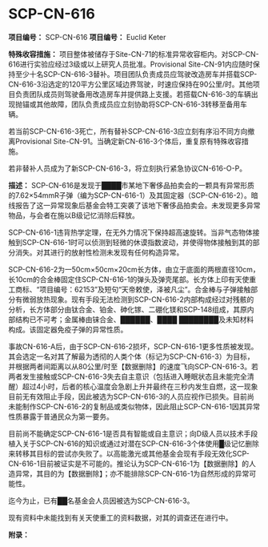 # SCP-CN-616


**项目编号：** SCP-CN-616
**项目编号：** Euclid Keter

**特殊收容措施：** 项目整体被储存于Site-CN-71的标准异常收容柜内。对SCP-CN-616进行实验应经过3级或以上研究人员批准。Provisional Site-CN-91内应随时保持至少十名SCP-CN-616-3替补。项目团队负责成员应驾驶改造房车并搭载SCP-CN-616-3沿选定的120平方公里区域边界驾驶，时速应保持在90公里/时。其他项目负责团队成员则驾驶备用改造房车并提供路上支援。若搭载CN-616-3的车辆出现抛锚或其他故障，团队负责成员应立刻协助将SCP-CN-616-3转移至备用车辆。

若当前SCP-CN-616-3死亡，所有替补SCP-CN-616-3应立刻有序沿不同方向撤离Provisional Site-CN-91。当确定新CN-616-3个体后，重复原有特殊收容措施。

若非替补人员成为了新SCP-CN-616-3，将立刻执行紧急协议CN-616-O-P。

**描述：** SCP-CN-616是发现于████市某地下奢侈品拍卖会的一颗具有异常形质的7.62×54mmR子弹（编为SCP-CN-616-1）及其固定器（SCP-CN-616-2）。暗线报告了这一异常现象后基金会特工突袭了该地下奢侈品拍卖会。未发现更多异常物品，与会者在施以B级记忆消除后释放。

SCP-CN-616-1违背热学定理，在无外力情况下保持超高速旋转。当非气态物体接触到SCP-CN-616-1时可以侦测到轻微的休谟指数波动，并使得物体接触到其的部分消失。对其进行的放射性检测未发现有任何构造异常。

SCP-CN-616-2为一50cm×50cm×20cm长方体，由立于底面的两根直径10cm，长10cm的合金棒固定住SCP-CN-616-1的弹头及弹壳尾部。长方体上印有天使重工商标、“项目编号：62153”及短句“天帝敕使，泽被凡尘”。合金棒与子弹接触部分有微弱放热现象。现有手段无法检测到SCP-CN-616-2内部构成经过对残骸的分析，长方体部分由钛合金、铂金、砷化镓、二硼化镁和SCP-148组成，其原内部结构已不可考；金属棒由铼合金、██████、████ ████████及未知材料构成。该固定器免疫子弹的异常性质。

事故CN-616-A后，由于SCP-CN-616-2损坏，SCP-CN-616-1更多性质被发现。其会选定一名对其了解最为透彻的人类个体（标记为SCP-CN-616-3）为目标，并根据两者间距离以从80公里/时至【数据删除】的速度飞向SCP-CN-616-3。若两者发生接触或SCP-CN-616-3失去自主意识（包括进入睡眠状态且未能完全清醒）超过4小时，后者的核心温度会急剧上升并最终在三秒内发生自燃，这一现象目前无有效阻止手段，因此被选为SCP-CN-616-3的人员应视作已损失。目前尚未能制作SCP-CN-616-2的复制品或类似物体，因此阻止SCP-CN-616-1因其异常性质暴露于普通民众为第一要务。

目前尚不能确定SCP-CN-616-1是否具有智能或自主意识；向D级人员以技术手段植入关于SCP-CN-616的知识或通过对潜在SCP-CN-616-3个体使用█级记忆删除来转移其目标的尝试亦失败了。以高能激光或其他基金会现有手段无效化SCP-CN-616-1目前被证实是不可能的。推论认为SCP-CN-616-1为【数据删除】的人造异常，其目的为【数据删除】；亦不能排除SCP-CN-616-1为自然形成的异常可能性。

迄今为止，已有██名基金会人员因被选为SCP-CN-616-3。

现有资料中未能找到有关天使重工的资料数据，对其的调查还在进行中。

**附录：** 





